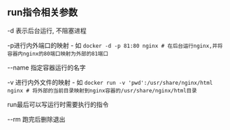 ## run指令相关参数

-d 表示后台运行, 不阻塞进程

-p进行内外端口的映射
	- 如 
	```
	docker -d -p 81:80 nginx
	# 在后台运行nginx,并将容器内nginx的80端口映射为外部的81端口
	```
	
--name 指定容器运行的名字

-v 进行内外文件的映射
	- 如
	```
	docker run -v 'pwd':/usr/share/nginx/html nginx
	# 将外部的当前目录映射到nginx容器的/usr/share/nginx/html目录
	```
	
run最后可以写运行时需要执行的指令

--rm 跑完后删除退出
	